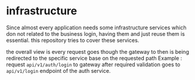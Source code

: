 # infrastructure
Since almost every application needs some infrastructure services which don not related to the business login, having them and just reuse them is essential. this repository tries to cover these services.

the overall view is every request goes though the gateway to then is being redirected to the specific service base on the requested path
Example :
request `api/v1/auth/login` to gateway after required validation goes to `api/v1/login` endpoint of the auth service.